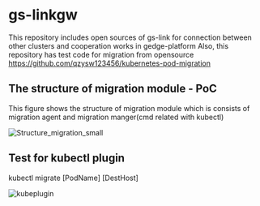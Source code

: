 # gs-linkgw
This repository includes open sources of gs-link for connection between other clusters and cooperation works in gedge-platform
Also, this repository has test code for migration from opensource 
https://github.com/qzysw123456/kubernetes-pod-migration


The structure of migration module - PoC 
---------------------------------------------------------------------------------------------------------------------------------------
This figure shows the structure of migration module which is consists of migration agent and migration manger(cmd related with kubectl)

![Structure_migration_small](https://user-images.githubusercontent.com/32071802/145149528-0ea8d741-46cd-49ed-8db3-a83789e0a243.jpg)

Test for kubectl plugin
---------------------------------------------------------------------------------------------------------------------------------------
kubectl migrate [PodName] [DestHost]

![kubeplugin](https://user-images.githubusercontent.com/32071802/145150699-49014919-9221-449b-a434-385920b215cc.jpg)

